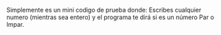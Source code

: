 Simplemente es un mini codigo de prueba donde:
Escribes cualquier numero (mientras sea entero) y el programa te dirá si es un número Par o Impar.
